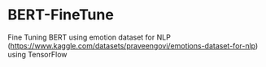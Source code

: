 # BERT-FineTune
Fine Tuning BERT using emotion dataset for NLP (https://www.kaggle.com/datasets/praveengovi/emotions-dataset-for-nlp) using TensorFlow
